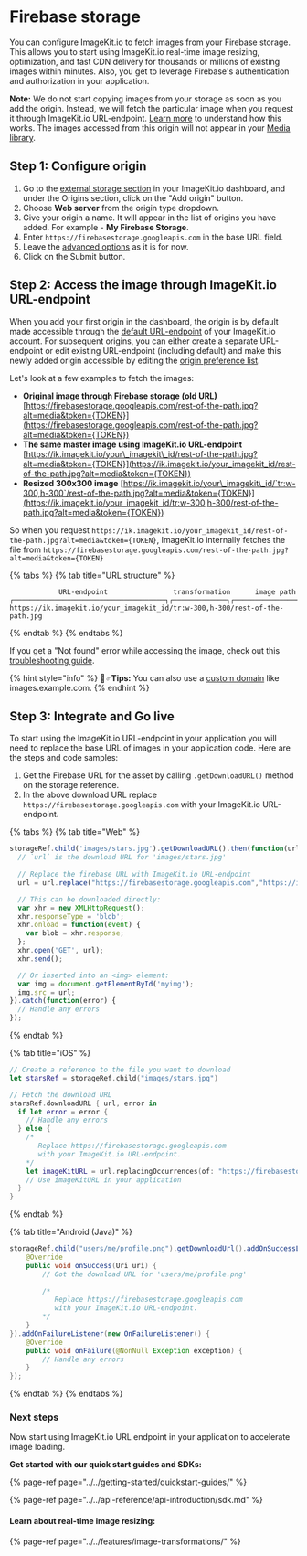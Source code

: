 # Firebase storage

You can configure ImageKit.io to fetch images from your Firebase storage. This allows you to start using ImageKit.io real-time image resizing, optimization, and fast CDN delivery for thousands or millions of existing images within minutes. Also, you get to leverage Firebase's authentication and authorization in your application.

**Note:** We do not start copying images from your storage as soon as you add the origin. Instead, we will fetch the particular image when you request it through ImageKit.io URL-endpoint. [Learn more](../how-it-works.md) to understand how this works. The images accessed from this origin will not appear in your [Media library](../../media-library/overview/).

## Step 1: Configure origin

1. Go to the [external storage section](https://imagekit.io/dashboard#external-storage) in your ImageKit.io dashboard, and under the Origins section, click on the "Add origin" button.
2. Choose **Web server** from the origin type dropdown.
3. Give your origin a name. It will appear in the list of origins you have added. For example - **My Firebase Storage**.
4. Enter `https://firebasestorage.googleapis.com` in the base URL field.
5. Leave the [advanced options](web-server-origin.md#advanced-options-for-web-server-origin) as it is for now.
6. Click on the Submit button.

## Step 2: Access the image through ImageKit.io URL-endpoint

When you add your first origin in the dashboard, the origin is by default made accessible through the [default URL-endpoint](../url-endpoints.md#default-url-endpoint) of your ImageKit.io account. For subsequent origins, you can either create a separate URL-endpoint or edit existing URL-endpoint \(including default\) and make this newly added origin accessible by editing the [origin preference list](../url-endpoints.md#image-origin-preference). 

Let's look at a few examples to fetch the images:

* **Original image through Firebase storage \(old URL\)** [https://firebasestorage.googleapis.com/rest-of-the-path.jpg?alt=media&token={TOKEN}](https://firebasestorage.googleapis.com/rest-of-the-path.jpg?alt=media&token={TOKEN})
* **The same master image using ImageKit.io URL-endpoint** [https://ik.imagekit.io/your\_imagekit\_id/rest-of-the-path.jpg?alt=media&token={TOKEN}](https://ik.imagekit.io/your_imagekit_id/rest-of-the-path.jpg?alt=media&token={TOKEN})
* **Resized 300x300 image** [https://ik.imagekit.io/your\_imagekit\_id/`tr:w-300,h-300`/rest-of-the-path.jpg?alt=media&token={TOKEN}](https://ik.imagekit.io/your_imagekit_id/tr:w-300,h-300/rest-of-the-path.jpg?alt=media&token={TOKEN})

So when you request `https://ik.imagekit.io/your_imagekit_id/rest-of-the-path.jpg?alt=media&token={TOKEN}`, ImageKit.io internally fetches the file from `https://firebasestorage.googleapis.com/rest-of-the-path.jpg?alt=media&token={TOKEN}`

{% tabs %}
{% tab title="URL structure" %}
```markup
            URL-endpoint                transformation      image path                                    
┌─────────────────────────────────────┐┌─────────────┐┌───────────────────┐
https://ik.imagekit.io/your_imagekit_id/tr:w-300,h-300/rest-of-the-path.jpg
```
{% endtab %}
{% endtabs %}

If you get a "Not found" error while accessing the image, check out this [troubleshooting guide](../../limits-and-troubleshooting/404-not-found-error-troubleshooting.md).

{% hint style="info" %}
🧙♂**Tips:** You can also use a [custom domain](../../testing-and-infrastructure-setup/using-custom-domain-name.md) like images.example.com.
{% endhint %}

## Step 3: Integrate and Go live

To start using the ImageKit.io URL-endpoint in your application you will need to replace the base URL of images in your application code. Here are the steps and code samples:

1. Get the Firebase URL for the asset by calling `.getDownloadURL()` method on the storage reference.
2. In the above download URL replace `https://firebasestorage.googleapis.com` with your ImageKit.io URL-endpoint.

{% tabs %}
{% tab title="Web" %}
```javascript
storageRef.child('images/stars.jpg').getDownloadURL().then(function(url) {
  // `url` is the download URL for 'images/stars.jpg'
  
  // Replace the firebase URL with ImageKit.io URL-endpoint
  url = url.replace("https://firebasestorage.googleapis.com","https://ik.imagekit.io/your_imagekit_id");

  // This can be downloaded directly:
  var xhr = new XMLHttpRequest();
  xhr.responseType = 'blob';
  xhr.onload = function(event) {
    var blob = xhr.response;
  };
  xhr.open('GET', url);
  xhr.send();

  // Or inserted into an <img> element:
  var img = document.getElementById('myimg');
  img.src = url;
}).catch(function(error) {
  // Handle any errors
});
```
{% endtab %}

{% tab title="iOS" %}
```swift
// Create a reference to the file you want to download
let starsRef = storageRef.child("images/stars.jpg")

// Fetch the download URL
starsRef.downloadURL { url, error in
  if let error = error {
    // Handle any errors
  } else {
    /*
       Replace https://firebasestorage.googleapis.com 
       with your ImageKit.io URL-endpoint.
    */
    let imageKitURL = url.replacingOccurrences(of: "https://firebasestorage.googleapis.com", with: "https://ik.imagekit.io/your_imagekit_id")
    // Use imageKitURL in your application
  }
}
```
{% endtab %}

{% tab title="Android \(Java\)" %}
```java
storageRef.child("users/me/profile.png").getDownloadUrl().addOnSuccessListener(new OnSuccessListener<Uri>() {
    @Override
    public void onSuccess(Uri uri) {
        // Got the download URL for 'users/me/profile.png'
        
        /*
           Replace https://firebasestorage.googleapis.com 
           with your ImageKit.io URL-endpoint.
        */
    }
}).addOnFailureListener(new OnFailureListener() {
    @Override
    public void onFailure(@NonNull Exception exception) {
        // Handle any errors
    }
});
```
{% endtab %}
{% endtabs %}

### **Next steps**

Now start using ImageKit.io URL endpoint in your application to accelerate image loading.

**Get started with our quick start guides and SDKs:**

{% page-ref page="../../getting-started/quickstart-guides/" %}

{% page-ref page="../../api-reference/api-introduction/sdk.md" %}

#### **Learn about real-time image resizing:**

{% page-ref page="../../features/image-transformations/" %}

